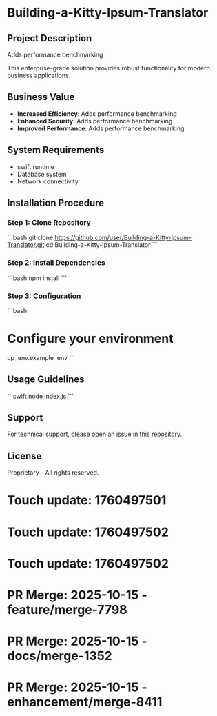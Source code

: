 # Building-a-Kitty-Ipsum-Translator

## Project Description

Adds performance benchmarking

This enterprise-grade solution provides robust functionality for modern business applications.

## Business Value

- **Increased Efficiency**: Adds performance benchmarking
- **Enhanced Security**: Adds performance benchmarking
- **Improved Performance**: Adds performance benchmarking

## System Requirements

- swift runtime
- Database system
- Network connectivity

## Installation Procedure

### Step 1: Clone Repository
\`\`\`bash
git clone https://github.com/user/Building-a-Kitty-Ipsum-Translator.git
cd Building-a-Kitty-Ipsum-Translator
\`\`\`

### Step 2: Install Dependencies
\`\`\`bash
npm install
\`\`\`

### Step 3: Configuration
\`\`\`bash
# Configure your environment
cp .env.example .env
\`\`\`

## Usage Guidelines

\`\`\`swift
node index.js
\`\`\`

## Support

For technical support, please open an issue in this repository.

## License

Proprietary - All rights reserved.

# Touch update: 1760497501

# Touch update: 1760497502

# Touch update: 1760497502

# PR Merge: 2025-10-15 - feature/merge-7798

# PR Merge: 2025-10-15 - docs/merge-1352

# PR Merge: 2025-10-15 - enhancement/merge-8411
